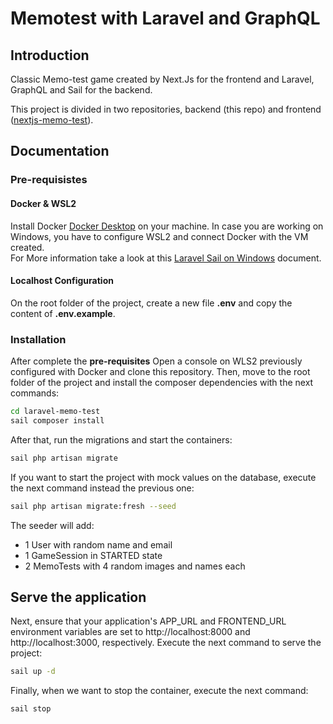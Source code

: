 # Memotest with Laravel and GraphQL

## Introduction
Classic Memo-test game created by Next.Js for the frontend and Laravel, GraphQL and Sail for the backend.

This project is divided in two repositories, backend (this repo) and frontend ([nextjs-memo-test](https://github.com/EzeLamar/nextjs-memo-test?tab=readme-ov-file)). 

## Documentation

### Pre-requisistes
#### Docker & WSL2
Install Docker [Docker Desktop](https://www.docker.com/products/docker-desktop/) on your machine. In case you are working on Windows, you have to configure WSL2 and connect Docker with the VM created.  
For More information take a look at this [Laravel Sail on Windows](https://laravel.com/docs/11.x#sail-on-windows) document.

#### Localhost Configuration
On the root folder of the project, create a new file **.env** and copy the content of **.env.example**. 

### Installation
After complete the **pre-requisites** Open a console on WLS2 previously configured with Docker and clone this repository. Then, move to the root folder of the project and install the composer dependencies with the next commands:
```bash
cd laravel-memo-test
sail composer install
```
After that, run the migrations and start the containers:
```bash
sail php artisan migrate
```
If you want to start the project with mock values on the database, execute the next command instead the previous one:
```bash
sail php artisan migrate:fresh --seed
```
The seeder will add:
* 1 User with random name and email
* 1 GameSession in STARTED state
* 2 MemoTests with 4 random images and names each

## Serve the application
Next, ensure that your application's APP_URL and FRONTEND_URL environment variables are set to http://localhost:8000 and http://localhost:3000, respectively.
Execute the next command to serve the project:
```bash
sail up -d
```
Finally, when we want to stop the container, execute the next command:
```bash
sail stop
```